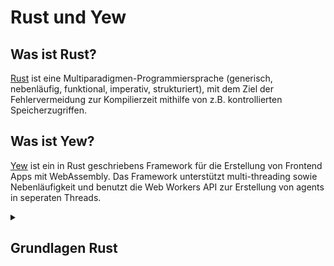 # Rust und Yew

## Was ist Rust?
[Rust](https://www.rust-lang.org/) ist eine Multiparadigmen-Programmiersprache (generisch, nebenläufig, funktional, imperativ, strukturiert), mit dem Ziel der Fehlervermeidung zur Kompilierzeit mithilfe von z.B. kontrollierten Speicherzugriffen.

## Was ist Yew?
[Yew](https://github.com/DenisKolodin/yew) ist ein in Rust geschriebens Framework für die Erstellung von Frontend Apps mit WebAssembly. Das Framework unterstützt multi-threading sowie Nebenläufigkeit und benutzt die Web Workers API zur Erstellung von agents in seperaten Threads.

<details>
    <summary> <h2>Grundlagen Rust</h2> </summary>
Grundlagen und sprachspezifische Eigenschaften von Rust (basierend auf https://doc.rust-lang.org/book)

### Installation, Updates, Deinstallation

#### Linux und MacOS
Um Rust auf Linux oder MacOS zu Installieren braucht man nur `curl`. Mit ``` curl https://sh.rustup.rs -sSf | sh``` wird der Download und die Installation gestartet. Rust wird automatisch zu den Umgebungsvariablen hinzugefügt.

#### Windows
Man benötigt für die Installation die [Installationsdatei](https://www.rust-lang.org/tools/install) sowie [Build Tools for Visual Studio 2017](https://www.visualstudio.com/downloads/#build-tools-for-visual-studio-2017). Wenn man beides hat muss man nur der Rust Installation folgen.

#### Updates und Deinstallation
Updates können mit dem Befehl `rustup update` installiert werden. Die Deinstallation kann mit dem Befehl `rustup self uninstall` durchgeführt werden.

### Grundliegende Konzepte der Sprache

#### Coding Convention

#### Datentypen

Grundlegend hat Rust zwei Arten von Datentypen:

Skalar Typen:
* Integer
* Float
* Boolean
* Character

und
Verbindungstypen:
* Tupel
* Array

##### Tupel Nutzung

Ein Tupel kann folgend deklariert werden.
```
let Name: (Typ, Typ, Typ, ...) = (Wert, Wert, Wert, ...)
```
Es gibt zwei Möglichkeiten an die Werte eines Tupels ranzukommen.
1. Dot notation
```
let tup: (i8, i8) = (1, 2);
let eins = tup.0;
let zwei = tup.1;
```
2. destructure
```
let tup: (i8, i8) = (1, 2);
let (x, y) = tup;
```

##### Array Nutzung

Ein Array kann folgend deklariert werden.
```
let arr = [1, 2, 3, 4, 5];
let arr2 [i8; 5] = [1, 2, 3, 4, 5];
let arr3 = [3; 5] // [3, 3, 3, 3, 3]
```

Werte eines Arrays können indiziet werden:
```
let a = [1, 2, 3];
let b = a[1]; // b = 2
```

Liegz der Index außerhab des Arraybereichs wird eine Exception geworfen (In Rust auch panic! genannt).

#### Variablen

##### Deklaration
In Rust werden Variablen mit ```let Name: Typ = Wert``` deklariert und initialisiert. Rust unterstützt typinferenz, somit wird oft `: Typ` nicht bei der deklaration gebraucht. Eine Variable ist immer einem Typen zugeordnet, also kann man nicht ein Integer deklarieren und folgden dem ein String zuweisen.

##### Mutability
Alle Variablen sind zunächst immutable, also nicht änderbar nach der ersten initialisierung. Um dies zu umgehen gibt es das Kennwort `mut`, welches die Variablen mutable machen z.B.:
- Falsch:
```
fn main() {
    let x = 5;
    println!("The value of x is: {}", x);
    x = 6;
    println!("The value of x is: {}", x);
}
```
Fehlermeldung:
```
error[E0384]: cannot assign twice to immutable variable `x`
```
- Richtig:
```
fn main() {
    let mut x = 5;
    println!("The value of x is: {}", x);
    x = 6;
    println!("The value of x is: {}", x);
}
```

##### Konstanten
Konstanten in Rust werden mit dem Kennwort `const` gekennzeichnet anstatt mit `let`. Konstanten sind immer immutable. Zudem können Konstanten in jedem scope (auch global scope) deklariert werden und können nur konstante Ausdrücke annehmen und z.B. nicht den Rückgabewert einer Funktion. Außerdem sind Konstanten in ihrem scope valide solange das Programm läuft.

##### Shadowing

In Rust ist es möglich eine Variable mehrmals zu deklarieren, sodass die alte Variable "überschrieben" wird. Somit ist die folgende Implementierung valide:
```
fn main() {
    let x = 5;
    let x = x + 1;
    let x = x * 2;

    println!("The value of x is: {}", x); // The value of x is 12
}
```
Dies ist hilfreich wenn man den Typen einer Variable ändern möchte z.B. braucht man eine Variable aus einem struct, also kann man das struct in eine variable laden und kurz darauf die selbe Variable mit hilfe von `shadowing` überschreiben und den Wert der gebrauchten Variable des structs speichern.

#### Funktionen
Der Funktionskopf in Rust sieht im Vergleich zu anderen Sprachen etwas Anders aus:
```
fn Name(param_name: Typ) -> Rückgabetyp {

}
```
Wenn die Funktion kein Rückgabewert hat wird `-> Rückgabetyp` weggelassen. Zudem wird in Rust kein `return` o.Ä. gebraucht, da der letzte wert im Ausdruck als Rückgabewert gesehen wird:
```
fn five() -> i32 {
  5
}
```
Rückgabewerte in Ausdrücken werden nicht von einem `;` beendet, somit wäre folgendes falsch:
```
fn five() -> i32 {
  5;
}
```
Fehlermeldung:
```
error[E0308]: mismatched types
 --> src/main.rs:7:28
  |
7 |   fn plus_one(x: i32) -> i32 {
  |  ____________________________^
8 | |     x + 1;
  | |          - help: consider removing this semicolon
9 | | }
  | |_^ expected i32, found ()
  |
  = note: expected type `i32`
             found type `()`
```
Fehlt der Ausdruck wird ein leerer Tupel zurückgegeben und wird auch `statement` anstatt `expression` genannt

Ausdrücke können auch mitten in einer Funktion vorkommen z.B.:
```
fn something() {
  let i = { // anfang Ausdruck
    5
  }; // ende Ausdruck
  println!("value: {}", i); // value: 5
}
```

##### Macros sind keine Funktionen
Macros wie z.B. `println!()` werden mit einem `!` gekennzeichnet und sind nicht Funktionen. Genaueres zu Macros wird später geschrieben.

#### Kommentare
Kommentare werden nur mit `//` gekennzeichnet und können überall im Code stehen. Alles folgende nach `//` wird als Kommentar gesehen und nicht als Programmcode.

#### Kontrollfluss

##### If-Ausdrücke
If-Ausdrücke werten einen bool aus und führt dann einen der Zweige (auch `arms` genannt) aus.
```
let num = 3;
if num < 5 {
  println!("condition true");
} else {
  println!("condition false");
}

Ausgabe: condition true
```
Ist der auszuwertende Wert kein bool wird ein Fehler zur Kompilierzeit erkannt, da Rust nicht versucht den Wert in ein bool zu casten sondern in erster Linie nur bools akzeptiert.
Es können mehrere Konditionen mit `else if` kombiniert werden, es wird aber nur der erstzutreffende Arm ausgeführt:
```
let number = 6;
if number % 4 == 0 {
    println!("number is divisible by 4");
} else if number % 3 == 0 {
    println!("number is divisible by 3");
} else if number % 2 == 0 {
    println!("number is divisible by 2");
} else {
    println!("number is not divisible by 4, 3, or 2");
}

Ausgabe: number is divisible by 3
```

Man kann If-Ausdrücke auch mit `let` kombinieren, solange die erwarteten Rückgabewerte den selben Typen besitzen:
```
let condition = true;
let number = if condition {
    5
} else {
    6
};

println!("The value of number is: {}", number);

Ausgabe: The value of number is: 5


let condition = true;
let number = if condition {
    5
} else {
    "six"
};

Fehler: error[E0308]: if and else have incompatible types
note: expected type `{integer}`
             found type `&str`
```

##### Schleifen

###### loop
`loop` ist eine Endlosschleife, aus der nur mit `break` rauskommt.
```
loop {
    counter += 1;

    if counter == 10 {
        break;
    }
};
```

`loop` kann man auch wieder mit `let` verbinden:
```
let result = loop {
    counter += 1;

    if counter == 10 {
        break counter * 2;
    }
};
```

###### while
`while` wird so lange ausgeführt bis die gegebene Kondition `false` ist.
```
let mut number = 3;

while number != 0 {
    println!("{}!", number);

    number = number - 1;
}
```

###### for
Für den durchlauf z.B. eines Arrays ist nutzung von `while`-Schleifen riskant und es wird eine `for`-Schleife bevorzugt. sie ermöglicht es Entweder durch ein Array o.Ä. oder durch eine `range` von Zahlen zu iterieren.
```
let a = [10, 20, 30, 40, 50];

for element in a.iter() {
    println!("the value is: {}", element);
}

for n in 0..101 { // von 0 bis 100
  //code
}
```
<details>
